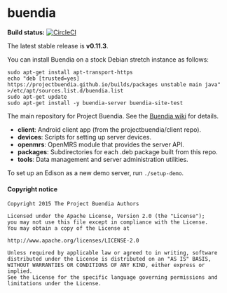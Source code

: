 # buendia

**Build status:** [![CircleCI](https://circleci.com/gh/projectbuendia/buendia/tree/dev.svg?style=svg)](https://circleci.com/gh/projectbuendia/buendia/tree/dev)

The latest stable release is **v0.11.3**.

You can install Buendia on a stock Debian stretch instance as follows:

```
sudo apt-get install apt-transport-https
echo "deb [trusted=yes] https://projectbuendia.github.io/builds/packages unstable main java" >/etc/apt/sources.list.d/buendia.list
sudo apt-get update
sudo apt-get install -y buendia-server buendia-site-test
```

The main repository for Project Buendia. See the
[Buendia wiki](https://github.com/projectbuendia/buendia/wiki) for details.

 - **client**: Android client app (from the projectbuendia/client repo).
 - **devices**: Scripts for setting up server devices.
 - **openmrs**: OpenMRS module that provides the server API.
 - **packages**: Subdirectories for each .deb package built from this repo.
 - **tools**: Data management and server administration utilities.

To set up an Edison as a new demo server, run `./setup-demo`.

#### Copyright notice

    Copyright 2015 The Project Buendia Authors

    Licensed under the Apache License, Version 2.0 (the "License");
    you may not use this file except in compliance with the License.
    You may obtain a copy of the License at

    http://www.apache.org/licenses/LICENSE-2.0

    Unless required by applicable law or agreed to in writing, software
    distributed under the License is distributed on an "AS IS" BASIS,
    WITHOUT WARRANTIES OR CONDITIONS OF ANY KIND, either express or implied.
    See the License for the specific language governing permissions and
    limitations under the License.
